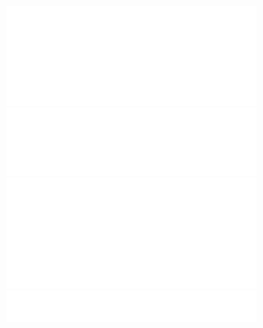 ![organization metrics](https://github.com/weee-open/weee-open/blob/master/metrics.organization.svg)
![most used languages](https://github.com/weee-open/weee-open/blob/master/metrics.plugin.languages.details.svg)
![WEEE Talk RSS feed](https://github.com/weee-open/weee-open/blob/master/metrics.plugin.rss.svg)
![achievements](https://github.com/weee-open/weee-open/blob/master/metrics.plugin.achievements.svg)
